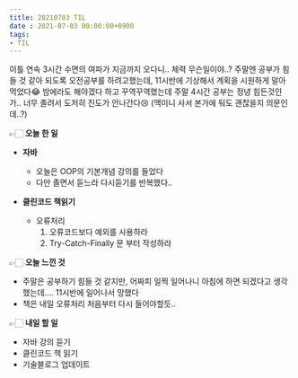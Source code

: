 ```yaml
---
title: 20210703 TIL
date : 2021-07-03 00:00:00+0900
tags:
- TIL
---
```


이틀 연속 3시간 수면의 여파가 지금까지 오다니.. 체력 무슨일이야..? 주말엔 공부가 힘들 것 같아 되도록 오전공부를 하려고했는데, 11시반에 기상해서 계획을 시원하게 말아먹었다😂
밤에라도 해야겠다 하고 꾸역꾸역했는데 주말 4시간 공부는 정녕 힘든것인가.. 너무 졸려서 도저히 진도가 안나간다😢
(맥미니 사서 본가에 둬도 괜찮을지 의문인데..?)

👉🏻 **오늘 한 일**
- **자바**
	- 오늘은 OOP의 기본개념 강의를 들었다
	- 다만 졸면서 듣느라 다시듣기를 반복했다..

- **클린코드 책읽기**
	- 오류처리
		1. 오류코드보다 예외를 사용하라
		2. Try-Catch-Finally 문 부터 작성하라

👉🏻 **오늘 느낀 것**
- 주말은 공부하기 힘들 것 같지만, 어짜피 일찍 일어나니 아침에 하면 되겠다고 생각했는데…. 11시반에 일어나서 망했다
- 책은 내일 오류처리 처음부터 다시 들어야할듯..

👉🏻 **내일 할 일**
- 자바 강의 듣기
- 클린코드 책 읽기
- 기술블로그 업데이트